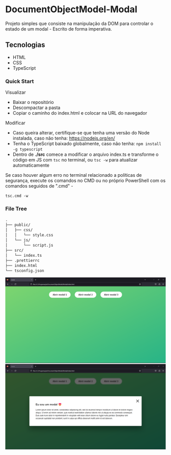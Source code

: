 # DocumentObjectModel-Modal

Projeto simples que consiste na manipulação da DOM para controlar o estado de um modal - Escrito de forma imperativa.

## Tecnologias
* HTML
* CSS
* TypeScript

### Quick Start
Visualizar
* Baixar o repositório
* Descompactar a pasta
* Copiar o caminho do index.html e colocar na URL do navegador

Modificar
* Caso queira alterar, certifique-se que tenha uma versão do Node instalada, caso não tenha: https://nodejs.org/en/
* Tenha o TypeScript baixado globalmente, caso não tenha: `npm install -g typescript`
* Dentro de **./src** comece a modificar o arquivo index.ts e transforme o código em JS com `tsc` no terminal, ou `tsc -w` para atualizar automaticamente

Se caso houver algum erro no terminal relacionado a políticas de segurança, execute os comandos no CMD ou no próprio PowerShell com os comandos seguidos de 
".cmd" - 
```
tsc.cmd -w
```

### File Tree
```
.
├── public/
│   ├── css/
│   │   └── style.css
│   └── js/
│       └── script.js
├── src/
│   └── index.ts
├── .prettierrc
├── index.html
└── tsconfig.json
```

!["modal fechado screenshot"](.github/modal1.png)
!["modal aberto screenshot"](.github/modal2.png)
